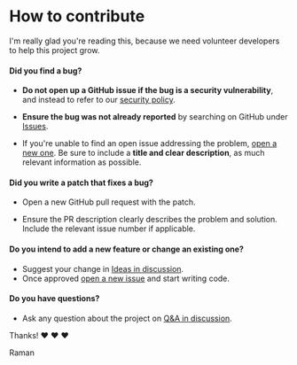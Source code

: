 # How to contribute

I'm really glad you're reading this, because we need volunteer developers to help this project grow.


#### **Did you find a bug?**

* **Do not open up a GitHub issue if the bug is a security vulnerability**, and instead to refer to our [security policy](./SECURITY.md).

* **Ensure the bug was not already reported** by searching on GitHub under [Issues](https://github.com/ramank775/chat-server/issues).

* If you're unable to find an open issue addressing the problem, [open a new one](https://github.com/ramank775/chat-server/issues/new). 
   Be sure to include a **title and clear description**, as much relevant information as possible.

#### **Did you write a patch that fixes a bug?**

* Open a new GitHub pull request with the patch.

* Ensure the PR description clearly describes the problem and solution. Include the relevant issue number if applicable.

#### **Do you intend to add a new feature or change an existing one?**

* Suggest your change in [Ideas in discussion](https://github.com/ramank775/chat-server/discussions/categories/ideas). 
* Once approved [open a new issue](https://github.com/ramank775/chat-server/issues/new) and start writing code.

#### **Do you have questions?**

* Ask any question about the project on [Q&A in discussion](https://github.com/ramank775/chat-server/discussions/categories/q-a).

Thanks! :heart: :heart: :heart:

Raman
